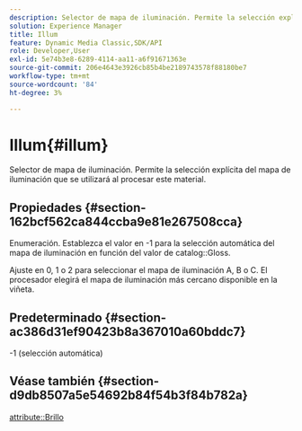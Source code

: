 ```yaml
---
description: Selector de mapa de iluminación. Permite la selección explícita del mapa de iluminación que se utilizará al procesar este material.
solution: Experience Manager
title: Illum
feature: Dynamic Media Classic,SDK/API
role: Developer,User
exl-id: 5e74b3e8-6289-4114-aa11-a6f91671363e
source-git-commit: 206e4643e3926cb85b4be2189743578f88180be7
workflow-type: tm+mt
source-wordcount: '84'
ht-degree: 3%

---
```


# Illum{#illum}

Selector de mapa de iluminación. Permite la selección explícita del mapa de iluminación que se utilizará al procesar este material.

## Propiedades {#section-162bcf562ca844ccba9e81e267508cca}

Enumeración. Establezca el valor en -1 para la selección automática del mapa de iluminación en función del valor de catalog::Gloss.

Ajuste en 0, 1 o 2 para seleccionar el mapa de iluminación A, B o C. El procesador elegirá el mapa de iluminación más cercano disponible en la viñeta.

## Predeterminado {#section-ac386d31ef90423b8a367010a60bddc7}

-1 (selección automática)

## Véase también {#section-d9db8507a5e54692b84f54b3f84b782a}

[attribute::Brillo](../../../../../ir-api/material-cat/image-rendering-api-ref/c-ir-material-catalog/c-ir-material-data-reference/r-ir-cat-gloss.md#reference-5277f62a67e2408ab94699aa712f1eeb)
